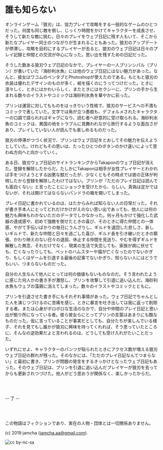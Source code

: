 

# 誰も知らない

オンラインゲーム『狼刃』は、協力プレイで攻略をする一般的なゲームのひとつだった。何度も同じ敵を倒し、じっくり時間をかけてキャラクターを成長させ、そうして新たな敵に挑む。日々のプレイをウェブ日記に残す人もいて、そこから新たなプレイヤー同士のつながりが生まれることもあった。狼刃のアップデートが停滞し、攻略を目的にするプレイヤーが去ると、狼刃のウェブ日記は日々のプレイ記録と仲間との交流が中心になった。思い出を残すための日記だった。

そうした数ある狼刃ウェブ日記のなかで、プレイヤーの一人プリンシパル（プリン）が書いていた『海砂利水魚』には他のウェブ日記にはない魅力があった。なんと、彼女はワコムのペンタブとPhotoshopが使えたのである。もともと狼刃の衣装は優れたデザインのものが多く、絵を描くのにうってつけだった。ときに凛々しく、ときにはかわいらしく、またときにはセクシーに、プリンの手から生まれる数々のイラストやコミックは海砂利水魚を華やかに彩った。

プリンは運営に対してもものをはっきりいう性格で、狼刃のサービスへの不満もコミックで表していた。文字では角が立つ愚痴も、デフォルメされたキャラクターの口調で語られればギャグになり、読む者へ好意的に受け取られる。海砂利水魚のコミックは、異国の地をトラブルに見舞われながら旅行するような面白さがあり、プレイしていない人が読んでも楽しめるものだった。

狼刃の停滞がつづく状況で、プリンはウェブ日記をとおしてその魅力を伝えようとしていた。けれどもその思いは、たったひとつのボタンのかけ違いによって思わぬ方向へと向かっていく。

ある日、狼刃ウェブ日記のサイトランキングからTakaponのウェブ日記が消えた。登録を解除したからだ。たしかにTakaponは相手が女性プレイヤーとわかれば手をつけようとする凶悪な獣だったが、少なくともその時点では彼の正体が判明したから登録を解除したわけではない。プリンが『ただのプレイ日記は読んでも面白くない』と言ったことにショックを受けたから、らしい。真偽は定かではないが、それは開けてはならないパンドラの箱を開いてしまった。

プレイ日記に書かれているのは、はたからみれば知らない人の日常だった。それが書き手本人にとってどれだけかけがえのない思い出であっても、他人には何の魅力も興味もわかないただのデータでしかなかった。何ヶ月もかけて強化した武器の達成感や、初めて強敵を倒せたときの喜び、そのときに得た仲間との一体感、やがて手伝いばかりの毎日にうんざりし、ギルドを退団した悲しさ、新しいギルドで、新たな仲間と日々を過ごした喜び、ギルド長を引き継いだときの緊張、かわり映えのない日々の退屈、休止する仲間を見送り、やむを得ずギルドを解散した無念、それだけでなく、現実の生活で失恋しても、家族が病に伏せても、亡くなったりしても、ペットのハムスターや猫が亡くなったのでないかぎり、もしくはゲームを引退する最後の記事でないかぎり、知らない人にはどうでもいい、つまらないものだった。

自分の人生なんて他人にとっては何の価値もないものなのだ。そう言われたように感じた何人かの書き手が激怒し、プリンを攻撃して引退に追い込んだ。海砂利水魚もウェブの藻屑に消えてしまった。数々のイラストやコミックとともに。

プリンを引退させた書き手にもそれぞれ事情があった。ウェブ日記でちゃんとした人を演じつづけるのに苦痛を感じ、ときに暴言を吐き出しては我に返って削除する者。または心身がボロボロな生活のなかで、自分や仲間のプレイ日記と思い出が拠り所になっている者。彼ら彼女らにとってプリンの言葉はあまりにも酷なものだった。仮に言っていることが事実だとしても、自分たちが楽しんでいる様子、それを見てもし誰かが狼刃に興味を持ってくれれば、そう思っていたところに、そんなの逆効果だよと言われるのは、どうしても受け入れがたいことだった。

いずれにせよ、キャラクターのパンツが貼られたときにアクセス数が増える狼刃ウェブ日記の群れが残った。そのなかには、「ただのプレイ日記なんてつまらない」と最初に書き、プリンが問題の発言をするきっかけとなったウェブ日記もあった。そのウェブ日記は、プリンを引退に追い込んだプレイヤーが狼刃を去ってからも更新されつづけた。他人がどう思おうが関係なく、楽しかったからだ。

<br>
<br>

-- 了 --

<br>
<br>

この物語はフィクションであり、実在の人物・団体とは一切関係ありません。  

(c) 2019 jamcha (jamcha.aa@gmail.com).  

![cc by-nc-sa](https://i.creativecommons.org/l/by-nc-sa/4.0/88x31.png)  

